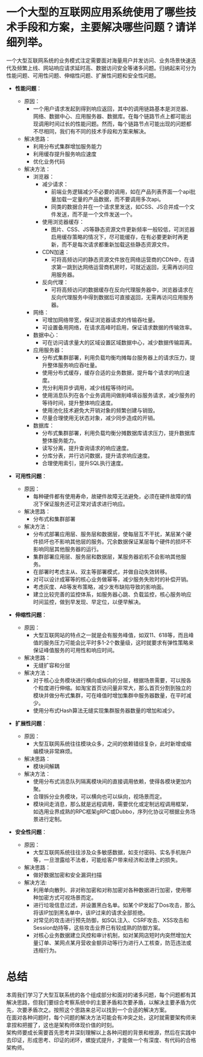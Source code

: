 #   一个大型的互联网应用系统使用了哪些技术手段和方案，主要解决哪些问题？请详细列举。   
一个大型互联网系统的业务模式注定需要面对海量用户并发访问、业务场景快速迭代及频繁上线、网站响应请求延时高、数据访问安全等诸多问题。归纳起来可分为性能问题、可用性问题、伸缩性问题、扩展性问题和安全性问题。  
- **性能问题**：
    - 原因：
        - 一个用户请求发起到得到响应返回，其中的调用链路基本是浏览器、网络、数据中心、应用服务器、数据库。在每个链路节点上都可能出现调用时间过长的性能问题。然而，每个链路节点可能出现的问题都不尽相同，我们有不同的技术手段和方案来解决。  
    - 解决思路：
        - 利用分布式集群增加服务能力
        - 利用缓存提升服务响应速度  
        - 优化业务代码  
    - 解决方法：
        - 浏览器：
            - 减少请求：
                - 前端业务逻辑减少不必要的调用，如在产品列表界面一个api批量加载一定量的产品数据，而不要调用多次api。  
                - 同类的数据合并在一个请求里发送，如CSS、JS合并成一个文件发送，而不是一个文件发送一个。  
            - 使用浏览器缓存：
                - 图片、CSS、JS等静态资源文件更新频率一般较低，可浏览器启用缓存策略的情况下，尽可能缓存，在有必要更新时再更新，而不是每次请求都重新加载这些静态资源文件。  
            - CDN加速：
                - 可将高频访问的静态资源文件放在网络运营商的CDN中，在请求第一跳到达网络运营商机房时，可就近返回，无需再访问应用服务器。  
            - 反向代理：
                - 可将高频访问的数据缓存在反向代理服务器中，浏览器请求在反向代理服务中得到数据后可直接返回，无需再访问应用服务器。  
        - 网络：
            - 可增加网络带宽，保证浏览器请求的传输吞吐量。  
            - 可设置备用网络，在请求高峰时启用，保证请求数据的传输效率。  
        - 数据中心：
            - 可在访问请求量大的区域设置区域数据中心，减少数据传输距离。  
        - 应用服务器：
            - 分布式集群部署，利用负载均衡均摊每台服务器上的请求压力，提升整体服务响应吞吐量。  
            - 使用分布式缓存，缓存合适的业务数据，提升每个请求的响应速度。  
            - 充分利用异步调用，减少线程等待时间。  
            - 使用消息队列在各个业务调用间做削峰填谷服务请求，减少服务的等待时间，提升整体响应速度。  
            - 使用池化技术避免大开销对象的频繁创建与销毁。  
            - 尽量合理使用无状态对象，减少同步造成的开销。  
        - 数据库：
            - 分布式集群部署，利用负载均衡分摊数据库请求压力，提升数据库整体服务能力。  
            - 读写分离，提升查询请求的响应速度。  
            - 分库分表，并行访问数据，提升请求响应速度。  
            - 合理使用索引，提升SQL执行速度。  
            
- **可用性问题**：
    - 原因：
        - 每种硬件都有使用寿命，故硬件故障无法避免，必须在硬件故障的情况下保证服务还可正常对请求进行响应。  
    - 解决思路：  
        - 分布式和集群部署    
    - 解决方法：  
        - 分布式部署应用层、服务层和数据层，使每层互不干扰，某层某个硬件损坏也不影响其他层的服务。冗余数据保证某层每个硬件的损坏不影响同层其他服务器的运行。    
        - 集群部署应用层、服务层和数据层，某服务器宕机不会影响其他服务。  
        - 在部署时考虑主从、双主等部署模式，并做自动失效转移。  
        - 对可以设计成幂等的核心业务做幂等，减少服务失败时的补偿开销。  
        - 考虑灰度、AB等发布策略，减少发布缺陷导致的影响面。  
        - 建立比较完善的监控体系，如服务器心跳、负载监控，核心服务响应时间监控，做到早发现、早定位，以便早解决。  
   
- **伸缩性问题**：  
    - 原因：  
        - 大型互联网站的特点之一就是会有服务峰值，如双11、618等，而且峰值的服务压力可能会比平时多1-2个数量级，这时就要求有弹性策略来保证峰值服务的可用性和响应时间。  
    - 解决思路：  
        - 无缝扩容和分层
    - 解决方法：  
        - 对于核心业务模块进行横向或纵向的分层，根据场景需要，可以按各个粒度进行伸缩。如淘宝首页访问量非常大，那么首页分割到独立的模块并做分布式集群，可在峰值时增加集群中服务器数量，在平时减少。  
        - 使用分布式Hash算法无缝实现集群服务器数量的增加和减少。  
   
- **扩展性问题**：  
    - 原因：  
        - 大型互联网系统往往模块众多，之间的依赖错综复杂，此时新增或缩编模块非常麻烦。  
    - 解决思路：  
        - 模块间解耦  
    - 解决方法：  
        - 使用分布式消息队列隔离模块间的直接调用依赖，使得各模块更加内聚。  
        - 合理拆分业务模块，可以横向也可以纵向，视场景而定。  
        - 模块间走消息，那么就是远程调用，需要优化或定制远程调用框架，如选用业界成熟的RPC框架gRPC或Dubbo，序列化协议可根据业务场景进行定制。  
        
- **安全性问题**：  
    - 原因：  
        - 大型互联网系统往往涉及众多敏感数据，如支付密码、实名手机账户等，一旦泄露给不法者，可能给客户带来经济和法律上的损失。  
    - 解决思路：  
        - 做好数据加密和安全漏洞扫描  
    - 解决方法:  
        - 利用单向散列、非对称加密和对称加密对各种数据进行加密，使用哪种加密方式可视场景而定。  
        - 进行垃圾信息过滤，并设置黑白名单。如某个IP发起了Dos攻击，那么将该IP加到黑名单中，该IP过来的请求全部拒绝。  
        - 对常见的攻击进行预先防御，如SQL注入、CSRF攻击、XSS攻击和Session劫持等，这些攻击业界已有较成熟的防御方案。  
        - 对核心业务数据建立风控和审计机制，如对某网店短时内突然增加大量订单、某网点某月营收金额异动等行为进行人工核查，防范违法或违规行为。  
     

#  总结  
本周我们学习了大型互联系统的各个组成部分和面对的诸多问题，每个问题都有其解决思路，但我们要综合考察系统中的主要矛盾和次要矛盾，以解决主要矛盾为优先，次要矛盾次之。按照这个思路来总可以找到一个合适的解决方案。   
在面对各种问题时，每个问题的解决方法可能会有冲突之处，这时就需要架构师来拿捏和把握了，这也是架构师体现价值的时刻。   
架构师要成长需要首先思考并深刻理解以上各种问题的背景和根源，然后在实践中去印证，形成思考、印证的闭环，螺旋式提升，才能做一个有深度、有代码的合格架构师。  

